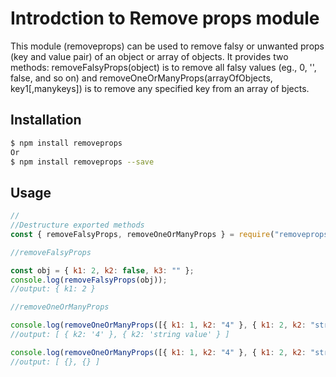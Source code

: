 # Introdction to Remove props module

This module (removeprops) can be used to remove falsy or unwanted props (key and value pair) of an object or array of objects. It provides two methods: removeFalsyProps(object) is to remove all falsy values (eg., 0, '', false, and so on) and removeOneOrManyProps(arrayOfObjects, key1[,manykeys]) is to remove any specified key from an array of bjects. 

## Installation

```sh
$ npm install removeprops
Or
$ npm install removeprops --save
```

## Usage

```javascript
//
//Destructure exported methods 
const { removeFalsyProps, removeOneOrManyProps } = require("removeprops")

//removeFalsyProps

const obj = { k1: 2, k2: false, k3: "" };
console.log(removeFalsyProps(obj));
//output: { k1: 2 }

//removeOneOrManyProps

console.log(removeOneOrManyProps([{ k1: 1, k2: "4" }, { k1: 2, k2: "string value" }], 'k1'))
//output: [ { k2: '4' }, { k2: 'string value' } ]

console.log(removeOneOrManyProps([{ k1: 1, k2: "4" }, { k1: 2, k2: "string value" }], 'k1', 'k2'))
//output: [ {}, {} ]
```
